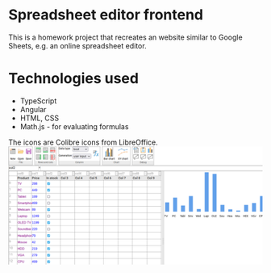 # Spreadsheet editor frontend
This is a homework project that recreates an website similar to Google Sheets, e.g. an online spreadsheet editor.

# Technologies used
- TypeScript
- Angular
- HTML, CSS
- Math.js - for evaluating formulas

The icons are Colibre icons from LibreOffice.
![screenshot](spreadsheet.png)

